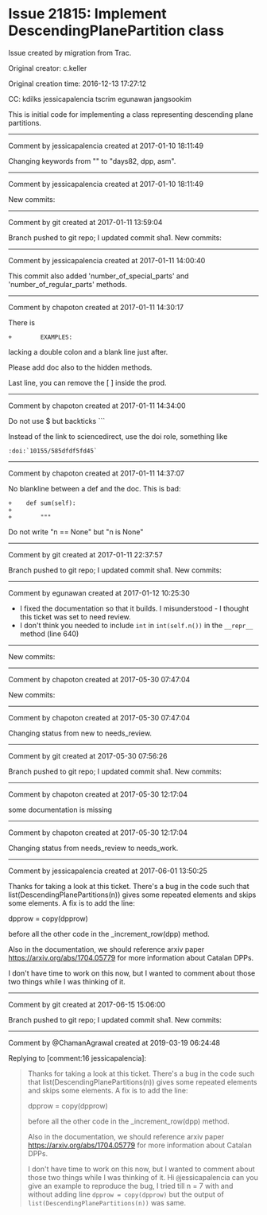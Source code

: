 # Issue 21815: Implement DescendingPlanePartition class

Issue created by migration from Trac.

Original creator: c.keller

Original creation time: 2016-12-13 17:27:12

CC:  kdilks jessicapalencia tscrim egunawan jangsookim

This is initial code for implementing a class representing descending plane partitions.


---

Comment by jessicapalencia created at 2017-01-10 18:11:49

Changing keywords from "" to "days82, dpp, asm".


---

Comment by jessicapalencia created at 2017-01-10 18:11:49

New commits:


---

Comment by git created at 2017-01-11 13:59:04

Branch pushed to git repo; I updated commit sha1. New commits:


---

Comment by jessicapalencia created at 2017-01-11 14:00:40

This commit also added 'number_of_special_parts' and 'number_of_regular_parts' methods.


---

Comment by chapoton created at 2017-01-11 14:30:17

There is

```
+        EXAMPLES:
```

lacking a double colon and a blank line just after.

Please add doc also to the hidden methods.

Last line, you can remove the [ ]  inside the prod.


---

Comment by chapoton created at 2017-01-11 14:34:00

Do not use $ but backticks ```

Instead of the link to sciencedirect, use the doi role, something like

```
:doi:`10155/585dfdf5fd45`
```



---

Comment by chapoton created at 2017-01-11 14:37:07

No blankline between a def and the doc. This is bad:

```
+    def sum(self):
+        
+        """
```


Do not write "n == None" but "n is None"


---

Comment by git created at 2017-01-11 22:37:57

Branch pushed to git repo; I updated commit sha1. New commits:


---

Comment by egunawan created at 2017-01-12 10:25:30

* I fixed the documentation so that it builds. I misunderstood - I thought this ticket was set to need review. 
* I don't think you needed to include `int` in `int(self.n())` in the `__repr__` method (line 640)
----
New commits:


---

Comment by chapoton created at 2017-05-30 07:47:04

New commits:


---

Comment by chapoton created at 2017-05-30 07:47:04

Changing status from new to needs_review.


---

Comment by git created at 2017-05-30 07:56:26

Branch pushed to git repo; I updated commit sha1. New commits:


---

Comment by chapoton created at 2017-05-30 12:17:04

some documentation is missing


---

Comment by chapoton created at 2017-05-30 12:17:04

Changing status from needs_review to needs_work.


---

Comment by jessicapalencia created at 2017-06-01 13:50:25

Thanks for taking a look at this ticket. There's a bug in the code such that list(DescendingPlanePartitions(n)) gives some repeated elements and skips some elements. A fix is to add the line:

dpprow = copy(dpprow)

before all the other code in the _increment_row(dpp) method.

Also in the documentation, we should reference arxiv paper https://arxiv.org/abs/1704.05779 for more information about Catalan DPPs.

I don't have time to work on this now, but I wanted to comment about those two things while I was thinking of it.


---

Comment by git created at 2017-06-15 15:06:00

Branch pushed to git repo; I updated commit sha1. New commits:


---

Comment by @ChamanAgrawal created at 2019-03-19 06:24:48

Replying to [comment:16 jessicapalencia]:
> Thanks for taking a look at this ticket. There's a bug in the code such that list(DescendingPlanePartitions(n)) gives some repeated elements and skips some elements. A fix is to add the line:
> 
> dpprow = copy(dpprow)
> 
> before all the other code in the _increment_row(dpp) method.
> 
> Also in the documentation, we should reference arxiv paper https://arxiv.org/abs/1704.05779 for more information about Catalan DPPs.
> 
> I don't have time to work on this now, but I wanted to comment about those two things while I was thinking of it.
Hi `@`jessicapalencia can you give an example to reproduce the bug, I tried till n = 7 with and without adding line `dpprow = copy(dpprow)` but the output of `list(DescendingPlanePartitions(n))` was same.
